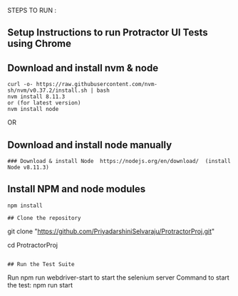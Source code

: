 STEPS TO RUN :

## Setup Instructions to run Protractor UI Tests using Chrome

## Download and install nvm & node
```	
curl -o- https://raw.githubusercontent.com/nvm-sh/nvm/v0.37.2/install.sh | bash
nvm install 8.11.3
or (for latest version)
nvm install node 

```	
OR 
## Download and install node manually
```	
### Download & install Node  https://nodejs.org/en/download/  (install Node v8.11.3)
```

## Install NPM and node modules 
```		
npm install

## Clone the repository
```	
git clone "https://github.com/PriyadarshiniSelvaraju/ProtractorProj.git"

cd ProtractorProj
```	

## Run the Test Suite
```
Run npm run webdriver-start to start the selenium server
Command to start the test:  npm run start
